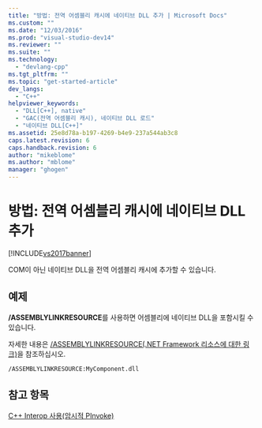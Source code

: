 ```yaml
---
title: "방법: 전역 어셈블리 캐시에 네이티브 DLL 추가 | Microsoft Docs"
ms.custom: ""
ms.date: "12/03/2016"
ms.prod: "visual-studio-dev14"
ms.reviewer: ""
ms.suite: ""
ms.technology: 
  - "devlang-cpp"
ms.tgt_pltfrm: ""
ms.topic: "get-started-article"
dev_langs: 
  - "C++"
helpviewer_keywords: 
  - "DLL[C++], native"
  - "GAC(전역 어셈블리 캐시), 네이티브 DLL 로드"
  - "네이티브 DLL[C++]"
ms.assetid: 25e8d78a-b197-4269-b4e9-237a544ab3c8
caps.latest.revision: 6
caps.handback.revision: 6
author: "mikeblome"
ms.author: "mblome"
manager: "ghogen"
---
```

# 방법: 전역 어셈블리 캐시에 네이티브 DLL 추가
[!INCLUDE[vs2017banner](../assembler/inline/includes/vs2017banner.md)]

COM이 아닌 네이티브 DLL을 전역 어셈블리 캐시에 추가할 수 있습니다.  
  
## 예제  
 **\/ASSEMBLYLINKRESOURCE**를 사용하면 어셈블리에 네이티브 DLL을 포함시킬 수 있습니다.  
  
 자세한 내용은 [\/ASSEMBLYLINKRESOURCE\(.NET Framework 리소스에 대한 링크\)](../build/reference/assemblylinkresource-link-to-dotnet-framework-resource.md)을 참조하십시오.  
  
```  
/ASSEMBLYLINKRESOURCE:MyComponent.dll  
```  
  
## 참고 항목  
 [C\+\+ Interop 사용\(암시적 PInvoke\)](../dotnet/using-cpp-interop-implicit-pinvoke.md)